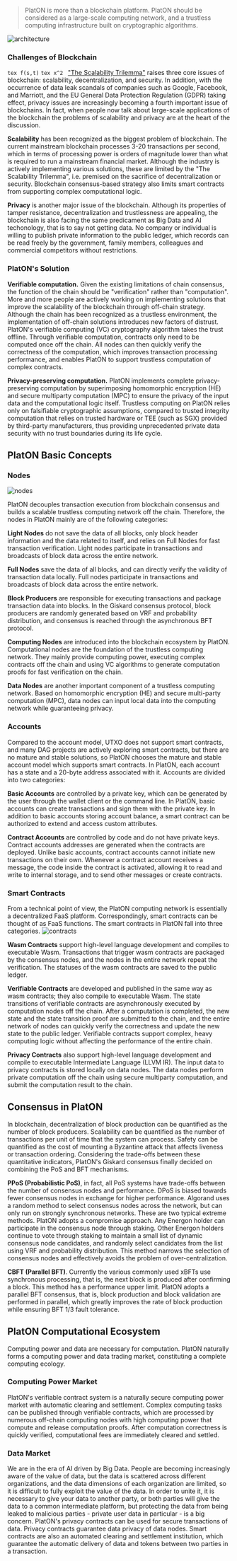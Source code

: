 > PlatON is more than a blockchain platform. PlatON should be considered as a large-scale computing network, and a trustless computing infrastructure built on cryptographic algorithms.

<img src="en-us/basics/images/architecture-en.png"  alt="architecture" />

### Challenges of Blockchain
```tex f(s,t)``` 
```tex x^2 ```
["The Scalability Trilemma"](https://github.com/ethereum/wiki/wiki/Sharding-FAQs) raises three core issues of blockchain: scalability, decentralization, and security. In addition, with the occurrence of data leak scandals of companies such as Google, Facebook, and Marriott, and the EU General Data Protection Regulation (GDPR) taking effect, privacy issues are increasingly becoming a fourth important issue of blockchains. In fact, when people now talk about large-scale applications of the blockchain the problems of scalability and privacy are at the heart of the discussion.

**Scalability** has been recognized as the biggest problem of blockchain. The current mainstream blockchain processes 3-20 transactions per second, which in terms of processing power is orders of magnitude lower than what is required to run a mainstream financial market. Although the industry is actively implementing various solutions, these are limited by the "The Scalability Trilemma", i.e. premised on the sacrifice of decentralization or security. Blockchain consensus-based strategy also limits smart contracts from supporting complex computational logic.

**Privacy** is another major issue of the blockchain. Although its properties of tamper resistance, decentralization and trustlessness are appealing, the blockchain is also facing the same predicament as Big Data and AI techonology, that is to say not getting data. No company or individual is willing to publish private information to the public ledger, which records can be read freely by the government, family members, colleagues and commercial competitors without restrictions.

### PlatON's Solution
**Verifiable computation.** Given the existing limitations of chain consensus, the function of the chain should be "verification" rather than "computation". More and more people are actively working on implementing solutions that improve the scalability of the blockchain through off-chain strategy. Although the chain has been recognized as a trustless environment, the implementation of off-chain solutions introduces new factors of distrust. PlatON's verifiable computing (VC) cryptography algorithm takes the trust offline. Through verifiable computation, contracts only need to be computed once off the chain. All nodes can then quickly verify the correctness of the computation, which improves transaction processing performance, and enables PlatON to support trustless computation of complex contracts.

**Privacy-preserving computation.** PlatON implements complete privacy-preserving computation by superimposing homomorphic encryption (HE) and secure multiparty computation (MPC) to ensure the privacy of the input data and the computational logic itself. Trustless computing on PlatON relies only on falsifiable cryptographic assumptions, compared to trusted integrity computation that relies on trusted hardware or TEE (such as SGX) provided by third-party manufacturers, thus providing unprecedented private data security with no trust boundaries during its life cycle.

## PlatON Basic Concepts
### Nodes
<img src="en-us/basics/images/nodes-en.png"  alt="nodes" />

PlatON decouples transaction execution from blockchain consensus and builds a scalable trustless computing network off the chain. Therefore, the nodes in PlatON mainly are of the following categories:

**Light Nodes** do not save the data of all blocks, only block header information and the data related to itself, and relies on Full Nodes for fast transaction verification. Light nodes participate in transactions and broadcasts of block data across the entire network.

**Full Nodes** save the data of all blocks, and can directly verify the validity of transaction data locally. Full nodes participate in transactions and broadcasts of block data across the entire network.

**Block Producers** are responsible for executing transactions and package transaction data into blocks. In the Giskard consensus protocol, block producers are randomly generated based on VRF and probability distribution, and consensus is reached through the asynchronous BFT protocol.

**Computing Nodes** are introduced into the blockchain ecosystem by PlatON. Computational nodes are the foundation of the trustless computing network. They mainly provide computing power, executing complex contracts off the chain and using VC algorithms to generate computation proofs for fast verification on the chain.

**Data Nodes** are another important component of a trustless computing network. Based on homomorphic encryption (HE) and secure multi-party computation (MPC), data nodes can input local data into the computing network while guaranteeing privacy.

### Accounts
Compared to the account model, UTXO does not support smart contracts, and many DAG projects are actively exploring smart contracts, but there are no mature and stable solutions, so PlatON chooses the mature and stable account model which supports smart contracts. In PlatON, each account has a state and a 20-byte address associated with it. Accounts are divided into two categories:

**Basic Accounts** are controlled by a private key, which can be generated by the user through the wallet client or the command line. In PlatON, basic accounts can create transactions and sign them with the private key. In addition to basic accounts storing account balance, a smart contract can be authorized to extend and access custom attributes.

**Contract Accounts** are controlled by code and do not have private keys. Contract accounts addresses are generated when the contracts are deployed. Unlike basic accounts, contract accounts cannot initiate new transactions on their own. Whenever a contract account receives a message, the code inside the contract is activated, allowing it to read and write to internal storage, and to send other messages or create contracts.

### Smart Contracts
From a technical point of view, the PlatON computing network is essentially a decentralized FaaS platform. Correspondingly, smart contracts can be thought of as FaaS functions. The smart contracts in PlatON fall into three categories.
<img src="/en-us/basics/images/contracts-en.png"  alt="contracts" />

**Wasm Contracts** support high-level language development and compiles to executable Wasm. Transactions that trigger wasm contracts are packaged by the consensus nodes, and the nodes in the entire network repeat the verification. The statuses of the wasm contracts are saved to the public ledger.

**Verifiable Contracts** are developed and published in the same way as wasm contracts; they also compile to executable Wasm. The state transitions of verifiable contracts are asynchronously executed by computation nodes off the chain. After a computation is completed, the new state and the state transition proof are submitted to the chain, and the entire network of nodes can quickly verify the correctness and update the new state to the public ledger. Verifiable contracts support complex, heavy computing logic without affecting the performance of the entire chain.

**Privacy Contracts** also support high-level language development and compile to executable Intermediate Language (LLVM IR). The input data to privacy contracts is stored locally on data nodes. The data nodes perform private computation off the chain using secure multiparty computation, and submit the computation result to the chain.

## Consensus in PlatON
In blockchain, decentralization of block production can be quantified as the number of block producers. Scalability can be quantified as the number of transactions per unit of time that the system can process. Safety can be quantified as the cost of mounting a Byzantine attack that affects liveness or transaction ordering. Considering the trade-offs between these quantitative indicators, PlatON's Giskard consensus finally decided on combining the PoS and BFT mechanisms.

**PPoS (Probabilistic PoS)**, in fact, all PoS systems have trade-offs between the number of consensus nodes and performance. DPoS is biased towards fewer consensus nodes in exchange for higher performance. Algorand uses a random method to select consensus nodes across the network, but can only run on strongly synchronous networks. These are two typical extreme methods. PlatON adopts a compromise approach. Any Energon holder can participate in the consensus node through staking. Other Energon holders continue to vote through staking to maintain a small list of dynamic consensus node candidates, and randomly select candidates from the list using VRF and probability distribution. This method narrows the selection of consensus nodes and effectively avoids the problem of over-centralization.

**CBFT (Parallel BFT)**. Currently the various commonly used xBFTs use synchronous processing, that is, the next block is produced after confirming a block. This method has a performance upper limit. PlatON adopts a parallel BFT consensus, that is, block production and block validation are performed in parallel, which greatly improves the rate of block production while ensuring BFT 1/3 fault tolerance.

## PlatON Computational Ecosystem
Computing power and data are necessary for computation. PlatON naturally forms a computing power and data trading market, constituting a complete computing ecology.

### Computing Power Market
PlatON's verifiable contract system is a naturally secure computing power market with automatic clearing and settlement. Complex computing tasks can be published through verifiable contracts, which are processed by numerous off-chain computing nodes with high computing power that compute and release computation proofs. After computation correctness is quickly verified, computational fees are immediately cleared and settled.

### Data Market
We are in the era of AI driven by Big Data. People are becoming increasingly aware of the value of data, but the data is scattered across different organizations, and the data dimensions of each organization are limited, so it is difficult to fully exploit the value of the data. In order to unite it, it is necessary to give your data to another party, or both parties will give the data to a common intermediate platform, but protecting the data from being leaked to malicious parties - private user data in particular - is a big concern. PlatON's privacy contracts can be used for secure transactions of data. Privacy contracts guarantee data privacy of data nodes. Smart contracts are also an automated clearing and settlement institution, which guarantee the automatic delivery of data and tokens between two parties in a transaction.
